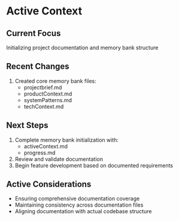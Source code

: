 # Active Context

## Current Focus
Initializing project documentation and memory bank structure

## Recent Changes
1. Created core memory bank files:
   - projectbrief.md
   - productContext.md
   - systemPatterns.md
   - techContext.md

## Next Steps
1. Complete memory bank initialization with:
   - activeContext.md
   - progress.md
2. Review and validate documentation
3. Begin feature development based on documented requirements

## Active Considerations
- Ensuring comprehensive documentation coverage
- Maintaining consistency across documentation files
- Aligning documentation with actual codebase structure
